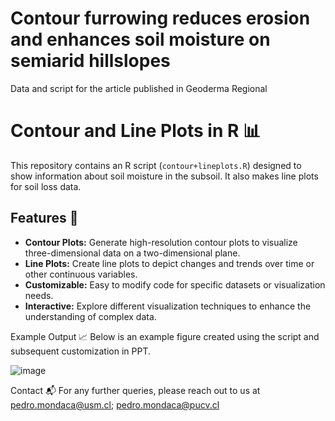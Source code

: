 # Contour furrowing reduces erosion and enhances soil moisture on semiarid hillslopes
Data and script for the article published in Geoderma Regional

# Contour and Line Plots in R 📊
This repository contains an R script (`contour+lineplots.R`) designed to show information about soil moisture in the subsoil. It also makes line plots for soil loss data.

## Features 🌟

- **Contour Plots:** Generate high-resolution contour plots to visualize three-dimensional data on a two-dimensional plane.
- **Line Plots:** Create line plots to depict changes and trends over time or other continuous variables.
- **Customizable:** Easy to modify code for specific datasets or visualization needs.
- **Interactive:** Explore different visualization techniques to enhance the understanding of complex data.

Example Output 📈
Below is an example figure created using the script and subsequent customization in PPT. 

![image](https://github.com/pemori/GMT/assets/52520951/795b7664-ff74-4dfe-bee6-ee8462d2feaf)


Contact 📬
For any further queries, please reach out to us at pedro.mondaca@usm.cl; pedro.mondaca@pucv.cl
